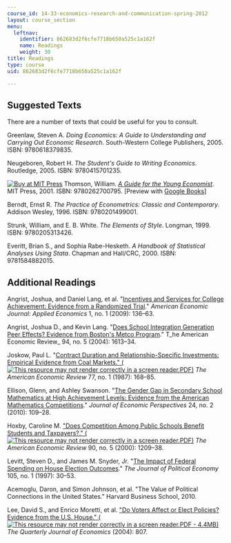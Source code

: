 ```yaml
---
course_id: 14-33-economics-research-and-communication-spring-2012
layout: course_section
menu:
  leftnav:
    identifier: 862683d2f6cfe7718b650a525c1a162f
    name: Readings
    weight: 30
title: Readings
type: course
uid: 862683d2f6cfe7718b650a525c1a162f

---
```


Suggested Texts
---------------

There are a number of texts that could be useful for you to consult.

Greenlaw, Steven A. _Doing Economics: A Guide to Understanding and Carrying Out Economic Research_. South-Western College Publishers, 2005. ISBN: 9780618379835.

Neugeboren, Robert H. _The Student's Guide to Writing Economics_. Routledge, 2005. ISBN: 9780415701235.

[![Buy at MIT Press](/images/mp_logo.gif)](https://mitpress.mit.edu/9780262700795) Thomson, William. [_A Guide for the Young Economist_](https://mitpress.mit.edu/9780262700795). MIT Press, 2001. ISBN: 9780262700795. \[Preview with [Google Books](http://books.google.com/books?id=GuDcMokIZaQC&pg=PAfrontcover#v=onepage)\]

Berndt, Ernst R. _The Practice of Econometrics: Classic and Contemporary_. Addison Wesley, 1996. ISBN: 9780201499001.

Strunk, William, and E. B. White. _The Elements of Style_. Longman, 1999. ISBN: 9780205313426.

Everitt, Brian S., and Sophia Rabe-Hesketh. _A Handbook of Statistical Analyses Using Stata_. Chapman and Hall/CRC, 2000. ISBN: 9781584882015.

Additional Readings
-------------------

Angrist, Joshua, and Daniel Lang, et al. "[Incentives and Services for College Achievement: Evidence from a Randomized Trial](http://www.aeaweb.org/articles.php?doi=10.1257/app.1.1.136)." _American Economic Journal: Applied Economics_ 1, no. 1 (2009): 136–63.

Angrist, Joshua D., and Kevin Lang. "[Does School Integration Generation Peer Effects? Evidence from Boston's Metco Program](http://dx.doi.org/10.1257/0002828043052169)." T_he American Economic Review_ 94, no. 5 (2004): 1613–34.

Joskow, Paul L. "[Contract Duration and Relationship-Specific Investments: Empirical Evidence from Coal Markets." (![This resource may not render correctly in a screen reader.](/images/inacessible.gif)PDF)](http://masonlec.org/site/rte_uploads/files/Joskow%20class%202%20reference.pdf) _The American Economic Review_ 77, no. 1 (1987): 168–85.

Ellison, Glenn, and Ashley Swanson. "[The Gender Gap in Secondary School Mathematics at High Achievement Levels: Evidence from the American Mathematics Competitions](http://dx.doi.org/10.1257/jep.24.2.109)." _Journal of Economic Perspectives_ 24, no. 2 (2010): 109–28.

Hoxby, Caroline M. ["Does Competition Among Public Schools Benefit Students and Taxpayers?." (![This resource may not render correctly in a screen reader.](/images/inacessible.gif)PDF)](http://faculty.smu.edu/millimet/classes/eco7321/papers/hoxby.pdf) _The American Economic Review_ 90, no. 5 (2000): 1209–38.

Levitt, Steven D., and James M. Snyder, Jr. "[The Impact of Federal Spending on House Election Outcomes](http://ideas.repec.org/a/ucp/jpolec/v105y1997i1p30-53.html)." _The Journal of Political Economy_ 105, no. 1 (1997): 30–53.

Acemoglu, Daron, and Simon Johnson, et al. "The Value of Political Connections in the United States." Harvard Business School, 2010.

Lee, David S., and Enrico Moretti, et al. ["Do Voters Affect or Elect Policies? Evidence from the U.S. House." (![This resource may not render correctly in a screen reader.](/images/inacessible.gif)PDF - 4.4MB)](http://emlab.berkeley.edu/~moretti/final.pdf) _The Quarterly Journal of Economics_ (2004): 807.